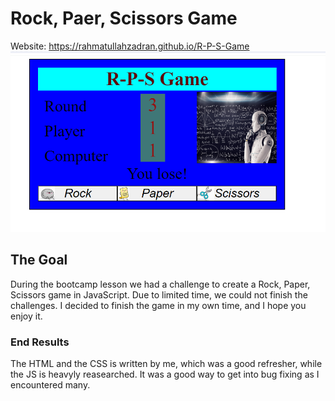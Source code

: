 # Rock, Paer, Scissors Game
Website: https://rahmatullahzadran.github.io/R-P-S-Game 
![Rock, Paper, Scissors Game](images/readme.png)

## The Goal
During the bootcamp lesson we had a challenge to create a Rock, Paper, Scissors game in JavaScript. Due to limited time, we could not finish the challenges. I decided to finish the game in my own time, and I hope you enjoy it.

### End Results
The HTML and the CSS is written by me, which was a good refresher, while the JS is heavyly reasearched. It was a good way to get into bug fixing as I encountered many. 